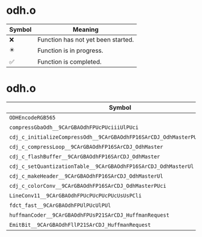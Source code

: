 # odh.o
| Symbol | Meaning 
| ------------- | ------------- 
| :x: | Function has not yet been started. 
| :eight_pointed_black_star: | Function is in progress. 
| :white_check_mark: | Function is completed. 


# odh.o
| Symbol | Decompiled? |
| ------------- | ------------- |
| `ODHEncodeRGB565` | :x: |
| `compressGbaOdh__9CArGBAOdhFPUcPUciiiUlPUci` | :x: |
| `cdj_c_initializeCompressOdh__9CArGBAOdhFP16SArCDJ_OdhMasterPUsUcPUcPUcUl` | :x: |
| `cdj_c_compressLoop__9CArGBAOdhFP16SArCDJ_OdhMaster` | :x: |
| `cdj_c_flashBuffer__9CArGBAOdhFP16SArCDJ_OdhMaster` | :x: |
| `cdj_c_setQuantizationTable__9CArGBAOdhFP16SArCDJ_OdhMasterUl` | :x: |
| `cdj_c_makeHeader__9CArGBAOdhFP16SArCDJ_OdhMasterUl` | :x: |
| `cdj_c_colorConv__9CArGBAOdhFP16SArCDJ_OdhMasterPUci` | :x: |
| `LineConv11__9CArGBAOdhFPUcPUcPUcPUcUsUsPCli` | :x: |
| `fdct_fast__9CArGBAOdhFPUlPUcUlPUl` | :x: |
| `huffmanCoder__9CArGBAOdhFPUsP21SArCDJ_HuffmanRequest` | :x: |
| `EmitBit__9CArGBAOdhFllP21SArCDJ_HuffmanRequest` | :x: |
